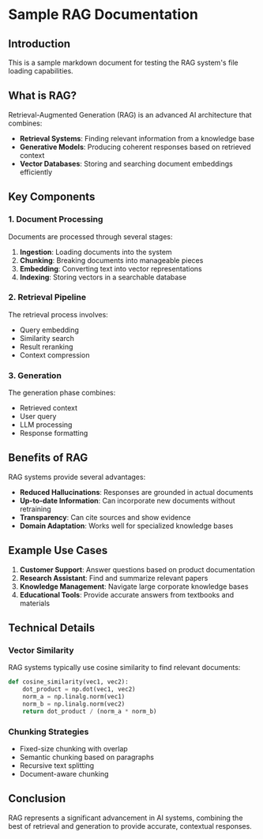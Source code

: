 # Sample RAG Documentation

## Introduction

This is a sample markdown document for testing the RAG system's file loading capabilities.

## What is RAG?

Retrieval-Augmented Generation (RAG) is an advanced AI architecture that combines:
- **Retrieval Systems**: Finding relevant information from a knowledge base
- **Generative Models**: Producing coherent responses based on retrieved context
- **Vector Databases**: Storing and searching document embeddings efficiently

## Key Components

### 1. Document Processing
Documents are processed through several stages:
1. **Ingestion**: Loading documents into the system
2. **Chunking**: Breaking documents into manageable pieces
3. **Embedding**: Converting text into vector representations
4. **Indexing**: Storing vectors in a searchable database

### 2. Retrieval Pipeline
The retrieval process involves:
- Query embedding
- Similarity search
- Result reranking
- Context compression

### 3. Generation
The generation phase combines:
- Retrieved context
- User query
- LLM processing
- Response formatting

## Benefits of RAG

RAG systems provide several advantages:

- **Reduced Hallucinations**: Responses are grounded in actual documents
- **Up-to-date Information**: Can incorporate new documents without retraining
- **Transparency**: Can cite sources and show evidence
- **Domain Adaptation**: Works well for specialized knowledge bases

## Example Use Cases

1. **Customer Support**: Answer questions based on product documentation
2. **Research Assistant**: Find and summarize relevant papers
3. **Knowledge Management**: Navigate large corporate knowledge bases
4. **Educational Tools**: Provide accurate answers from textbooks and materials

## Technical Details

### Vector Similarity
RAG systems typically use cosine similarity to find relevant documents:

```python
def cosine_similarity(vec1, vec2):
    dot_product = np.dot(vec1, vec2)
    norm_a = np.linalg.norm(vec1)
    norm_b = np.linalg.norm(vec2)
    return dot_product / (norm_a * norm_b)
```

### Chunking Strategies
- Fixed-size chunking with overlap
- Semantic chunking based on paragraphs
- Recursive text splitting
- Document-aware chunking

## Conclusion

RAG represents a significant advancement in AI systems, combining the best of retrieval and generation to provide accurate, contextual responses.
